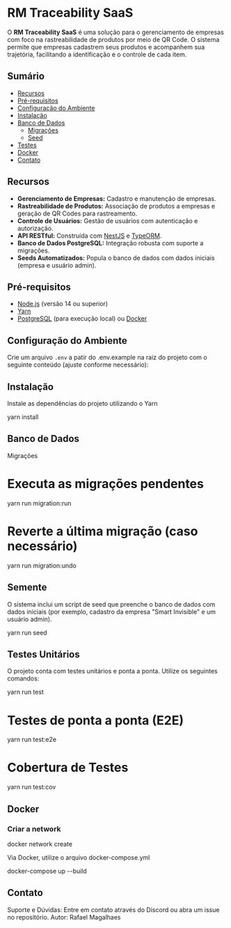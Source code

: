 # RM Traceability SaaS

O **RM Traceability SaaS** é uma solução para o gerenciamento de empresas com foco na rastreabilidade de produtos por meio de QR Code. O sistema permite que empresas cadastrem seus produtos e acompanhem sua trajetória, facilitando a identificação e o controle de cada item.

## Sumário

- [Recursos](#recursos)
- [Pré-requisitos](#pré-requisitos)
- [Configuração do Ambiente](#configuração-do-ambiente)
- [Instalação](#instalação)
- [Banco de Dados](#banco-de-dados)
  - [Migrações](#migrações)
  - [Seed](#Semente)
- [Testes](#testes-unitários)
- [Docker](#Docker)
- [Contato](#contato)

## Recursos

- **Gerenciamento de Empresas:** Cadastro e manutenção de empresas.
- **Rastreabilidade de Produtos:** Associação de produtos a empresas e geração de QR Codes para rastreamento.
- **Controle de Usuários:** Gestão de usuários com autenticação e autorização.
- **API RESTful:** Construída com [NestJS](https://docs.nestjs.com/) e [TypeORM](https://typeorm.io/).
- **Banco de Dados PostgreSQL:** Integração robusta com suporte a migrações.
- **Seeds Automatizados:** Popula o banco de dados com dados iniciais (empresa e usuário admin).

## Pré-requisitos

- [Node.js](https://nodejs.org/) (versão 14 ou superior)
- [Yarn](https://yarnpkg.com/)
- [PostgreSQL](https://www.postgresql.org/) (para execução local) ou [Docker](https://www.docker.com/)

## Configuração do Ambiente

Crie um arquivo `.env` a patir do .env.example na raiz do projeto com o seguinte conteúdo (ajuste conforme necessário):

## Instalação
Instale as dependências do projeto utilizando o Yarn

yarn install

## Banco de Dados
Migrações

# Executa as migrações pendentes
yarn run migration:run

# Reverte a última migração (caso necessário)
yarn run migration:undo

## Semente
O sistema inclui um script de seed que preenche o banco de dados com dados iniciais (por exemplo, cadastro da empresa "Smart Invisible" e um usuário admin).

yarn run seed

## Testes Unitários
O projeto conta com testes unitários e ponta a ponta. Utilize os seguintes comandos:

yarn run test

# Testes de ponta a ponta (E2E)
yarn run test:e2e

# Cobertura de Testes
yarn run test:cov

## Docker

### Criar a network

docker network create

Via Docker, utilize o arquivo docker-compose.yml

docker-compose up --build

## Contato
Suporte e Dúvidas: Entre em contato através do Discord ou abra um issue no repositório.
Autor: Rafael Magalhaes
